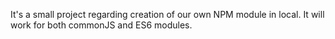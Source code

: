 It's a small project regarding creation of our own NPM module in local. It will work for both commonJS and ES6 modules. 

